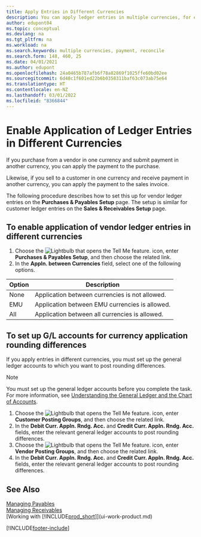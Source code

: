 ```yaml
---
title: Apply Entries in Different Currencies
description: You can apply ledger entries in multiple currencies, for example, if you sell in one currency and receive payment in another.
author: edupont04
ms.topic: conceptual
ms.devlang: na
ms.tgt_pltfrm: na
ms.workload: na
ms.search.keywords: multiple currencies, payment, reconcile
ms.search.form: 148, 460, 25
ms.date: 04/01/2021
ms.author: edupont
ms.openlocfilehash: 24a0465b787afb6f78a82869f1025ffe60bd02ee
ms.sourcegitcommit: 6d48c1f601ed22b6b0358311baf63c073ab75e64
ms.translationtype: HT
ms.contentlocale: en-NZ
ms.lasthandoff: 03/01/2022
ms.locfileid: "8366844"
---
```

# <a name="enable-application-of-ledger-entries-in-different-currencies"></a>Enable Application of Ledger Entries in Different Currencies

If you purchase from a vendor in one currency and submit payment in another currency, you can apply the payment to the purchase.

Likewise, if you sell to a customer in one currency and receive payment in another currency, you can apply the payment to the sales invoice.

The following procedure describes how to set this up for vendor ledger entries on the **Purchases & Payables Setup** page. The setup is similar for customer ledger entries on the **Sales & Receivables Setup** page.

## <a name="to-enable-application-of-vendor-ledger-entries-in-different-currencies"></a>To enable application of vendor ledger entries in different currencies

1. Choose the ![Lightbulb that opens the Tell Me feature.](media/ui-search/search_small.png "Tell me what you want to do") icon, enter **Purchases & Payables Setup**, and then choose the related link.
2. In the **Appln. between Currencies** field, select one of the following options.

| Option | Description |
| --- | --- |
| None |Application between currencies is not allowed. |
| EMU |Application between EMU currencies is allowed. |
| All |Application between all currencies is allowed. |

## <a name="to-set-up-gl-accounts-for-currency-application-rounding-differences"></a>To set up G/L accounts for currency application rounding differences

If you apply entries in different currencies, you must set up the general ledger accounts to which you want to post rounding differences.  

> [!NOTE]  
> You must set up the general ledger accounts before you complete the task. For more information, see [Understanding the General Ledger and the Chart of Accounts](finance-general-ledger.md).

1. Choose the ![Lightbulb that opens the Tell Me feature.](media/ui-search/search_small.png "Tell me what you want to do") icon, enter **Customer Posting Groups**, and then choose the related link.  
2. In the **Debit Curr. Appln. Rndg. Acc.** and **Credit Curr. Appln. Rndg. Acc.** fields, enter the relevant general ledger accounts to post rounding differences.  
3. Choose the ![Lightbulb that opens the Tell Me feature.](media/ui-search/search_small.png "Tell me what you want to do") icon, enter **Vendor Posting Groups**, and then choose the related link.  
4. In the **Debit Curr. Appln. Rndg. Acc.** and **Credit Curr. Appln. Rndg. Acc.** fields, enter the relevant general ledger accounts to post rounding differences.  

## <a name="see-also"></a>See Also

[Managing Payables](payables-manage-payables.md)  
[Managing Receivables](receivables-manage-receivables.md)  
[Working with [!INCLUDE[prod_short](includes/prod_short.md)]](ui-work-product.md)


[!INCLUDE[footer-include](includes/footer-banner.md)]